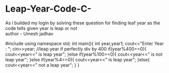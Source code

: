 # Leap-Year-Code-C-
As i builded my login by solving these question for finding leaf year as the code tells given year is leap or not
<br>
author - Umesh jadhav

#include<iostream>
using namespace std; 
int main(){
    int year,year1;
    cout<<"Enter Year : ";
    cin>>year;
    //leap year if perfectly div by 400
    if(year%400==0){
        cout<<year<<" is leap year";
    }else if(year%100==0){
        cout<<year<<" is not leap year";
    }else if(year%4==0){
        cout<<year<<" is leap year";
    }else{
        cout<<year<<" not a leap year";
    }
}
